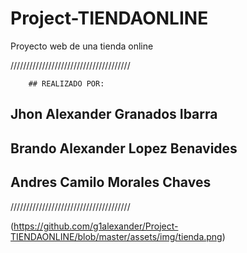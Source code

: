 # Project-TIENDAONLINE
Proyecto web de una tienda online

//////////////////////////////////////

        ## REALIZADO POR:

  ## Jhon Alexander Granados Ibarra
  ## Brando Alexander Lopez Benavides
  ## Andres Camilo Morales Chaves  

//////////////////////////////////////  


(https://github.com/g1alexander/Project-TIENDAONLINE/blob/master/assets/img/tienda.png)



